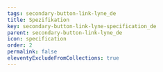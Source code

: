 ```yaml
---
tags: secondary-button-link-lyne_de
title: Spezifikation
key: secondary-button-link-lyne-specification_de
parent: secondary-button-link-lyne_de
icon: specification
order: 2
permalink: false
eleventyExcludeFromCollections: true
---
```


